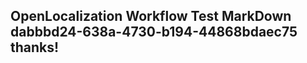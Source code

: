 <properties
ms.topic="hero-topic"
ms.test1="hero-topic"
ms.test2="test"/>


## OpenLocalization Workflow Test MarkDown dabbbd24-638a-4730-b194-44868bdaec75 thanks!



<!--HONumber=Aug16_HO2-->


